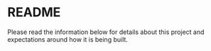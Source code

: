 # README #

Please read the information below for details about this project and expectations 
around how it is being built.

